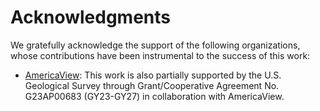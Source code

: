 # Acknowledgments

We gratefully acknowledge the support of the following organizations, whose contributions have been instrumental to the success of this work:

- [AmericaView](https://americaview.org): This work is also partially supported by the U.S. Geological Survey through Grant/Cooperative Agreement No. G23AP00683 (GY23-GY27) in collaboration with AmericaView.
